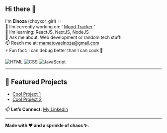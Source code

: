 ## Hi there 👋

I'm **Elnoza** (choyxor_girl) ✨  
🔭 I’m currently working on: ' [Mood Tracker](https://github.com/MamatovaElnoza/mood-tracker.git) '        
🌱 I’m learning: ReactJS, NextJS, NodeJS  
💬 Ask me about: Web development or random tech stuff!  
📫 Reach me at: mamatovaelnoza@gmail.com  
⚡ Fun fact: I can debug better than I can cook 🍳 

![HTML](https://img.shields.io/badge/Code-HTML-orange) ![CSS](https://img.shields.io/badge/Style-CSS-blue) ![JavaScript](https://img.shields.io/badge/Script-JavaScript-yellow)

---

## 🌟 Featured Projects
- [Cool Project 1](https://github.com/MamatovaElnoza/Responsive-Admin-Dashboard)  
- [Cool Project 2](https://github.com/MamatovaElnoza/Lamoda)  


📫 **Let’s Connect:** [My LinkedIn](https://linkedin.com/in/elnoza-mamatova-6122a8328)  

---

**Made with ❤️ and a sprinkle of chaos ✨.**
